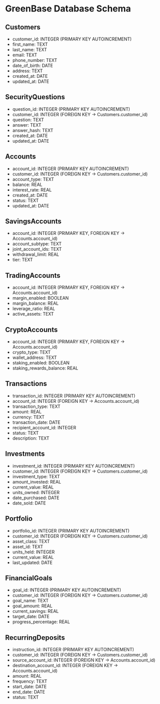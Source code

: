 # GreenBase Database Schema

## Customers
- customer_id: INTEGER (PRIMARY KEY AUTOINCREMENT)
- first_name: TEXT
- last_name: TEXT
- email: TEXT
- phone_number: TEXT
- date_of_birth: DATE
- address: TEXT
- created_at: DATE
- updated_at: DATE

## SecurityQuestions
- question_id: INTEGER (PRIMARY KEY AUTOINCREMENT)
- customer_id: INTEGER (FOREIGN KEY -> Customers.customer_id)
- question: TEXT
- answer: TEXT
- answer_hash: TEXT
- created_at: DATE
- updated_at: DATE

## Accounts
- account_id: INTEGER (PRIMARY KEY AUTOINCREMENT)
- customer_id: INTEGER (FOREIGN KEY -> Customers.customer_id)
- account_type: TEXT
- balance: REAL
- interest_rate: REAL
- created_at: DATE
- status: TEXT
- updated_at: DATE

## SavingsAccounts
- account_id: INTEGER (PRIMARY KEY, FOREIGN KEY -> Accounts.account_id)
- account_subtype: TEXT
- joint_account_ids: TEXT
- withdrawal_limit: REAL
- tier: TEXT

## TradingAccounts
- account_id: INTEGER (PRIMARY KEY, FOREIGN KEY -> Accounts.account_id)
- margin_enabled: BOOLEAN
- margin_balance: REAL
- leverage_ratio: REAL
- active_assets: TEXT

## CryptoAccounts
- account_id: INTEGER (PRIMARY KEY, FOREIGN KEY -> Accounts.account_id)
- crypto_type: TEXT
- wallet_address: TEXT
- staking_enabled: BOOLEAN
- staking_rewards_balance: REAL

## Transactions
- transaction_id: INTEGER (PRIMARY KEY AUTOINCREMENT)
- account_id: INTEGER (FOREIGN KEY -> Accounts.account_id)
- transaction_type: TEXT
- amount: REAL
- currency: TEXT
- transaction_date: DATE
- recipient_account_id: INTEGER
- status: TEXT
- description: TEXT

## Investments
- investment_id: INTEGER (PRIMARY KEY AUTOINCREMENT)
- customer_id: INTEGER (FOREIGN KEY -> Customers.customer_id)
- investment_type: TEXT
- amount_invested: REAL
- current_value: REAL
- units_owned: INTEGER
- date_purchased: DATE
- date_sold: DATE

## Portfolio
- portfolio_id: INTEGER (PRIMARY KEY AUTOINCREMENT)
- customer_id: INTEGER (FOREIGN KEY -> Customers.customer_id)
- asset_class: TEXT
- asset_id: TEXT
- units_held: INTEGER
- current_value: REAL
- last_updated: DATE

## FinancialGoals
- goal_id: INTEGER (PRIMARY KEY AUTOINCREMENT)
- customer_id: INTEGER (FOREIGN KEY -> Customers.customer_id)
- goal_name: TEXT
- goal_amount: REAL
- current_savings: REAL
- target_date: DATE
- progress_percentage: REAL

## RecurringDeposits
- instruction_id: INTEGER (PRIMARY KEY AUTOINCREMENT)
- customer_id: INTEGER (FOREIGN KEY -> Customers.customer_id)
- source_account_id: INTEGER (FOREIGN KEY -> Accounts.account_id)
- destination_account_id: INTEGER (FOREIGN KEY -> Accounts.account_id)
- amount: REAL
- frequency: TEXT
- start_date: DATE
- end_date: DATE
- status: TEXT
